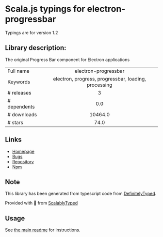 
# Scala.js typings for electron-progressbar

Typings are for version 1.2

## Library description:
The original Progress Bar component for Electron applications

|                    |                 |
| ------------------ | :-------------: |
| Full name          | electron-progressbar |
| Keywords           | electron, progress, progressbar, loading, processing |
| # releases         | 3 |
| # dependents       | 0.0 |
| # downloads        | 10464.0 |
| # stars            | 74.0 |

## Links
- [Homepage](https://github.com/AndersonMamede/electron-progressbar)
- [Bugs](https://github.com/AndersonMamede/electron-progressbar/issues)
- [Repository](https://github.com/AndersonMamede/electron-progressbar)
- [Npm](https://www.npmjs.com/package/electron-progressbar)
    


## Note
This library has been generated from typescript code from [DefinitelyTyped](https://definitelytyped.org).

Provided with :purple_heart: from [ScalablyTyped](https://github.com/oyvindberg/ScalablyTyped)

## Usage
See [the main readme](../../readme.md) for instructions.


